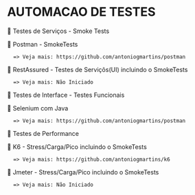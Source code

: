 # AUTOMACAO DE TESTES

🚀 Testes de Serviços - Smoke Tests 

   🔖 Postman - SmokeTests
      
      => Veja mais: https://github.com/antoniogmartins/postman

   🔖 RestAssured - Testes de Serviçõs(UI) incluindo o SmokeTests

      => Veja mais: Não Iniciado

🚀 Testes de Interface - Testes Funcionais 

   🔖 Selenium com Java
   
      => Veja mais: https://github.com/antoniogmartins/postman
  
🚀 Testes de Performance

   🔖 K6 - Stress/Carga/Pico incluindo o SmokeTests

      => Veja mais: https://github.com/antoniogmartins/k6

   🔖 Jmeter - Stress/Carga/Pico incluindo o SmokeTests
   
      => Veja mais: Não Iniciado

